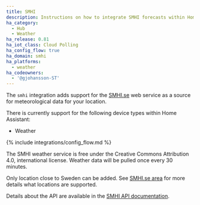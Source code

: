 ```yaml
---
title: SMHI
description: Instructions on how to integrate SMHI forecasts within Home Assistant.
ha_category:
  - Hub
  - Weather
ha_release: 0.81
ha_iot_class: Cloud Polling
ha_config_flow: true
ha_domain: smhi
ha_platforms:
  - weather
ha_codeowners:
  - '@gjohansson-ST'
---
```


The `smhi` integration adds support for the [SMHI.se](https://www.smhi.se/) web service as a source for meteorological data for your location.

There is currently support for the following device types within Home Assistant:

- Weather

{% include integrations/config_flow.md %}


The SMHI weather service is free under the Creative Commons Attribution 4.0, international license. Weather data will be pulled once every 30 minutes.

<div class='note warning'>

Only location close to Sweden can be added. See [SMHI.se area](https://opendata.smhi.se/apidocs/metfcst/geographic_area.html) for more details what locations are supported.

</div>

Details about the API are available in the [SMHI API documentation](https://opendata.smhi.se/apidocs/metfcst/index.html).
